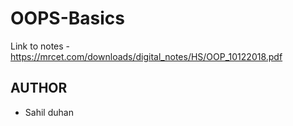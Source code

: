 # OOPS-Basics


Link to notes - https://mrcet.com/downloads/digital_notes/HS/OOP_10122018.pdf

## AUTHOR 
- Sahil duhan